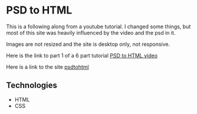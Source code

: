 # PSD to HTML

This is a following along from a youtube tutorial. I changed some things, but most of this site was heavily influenced by the video and the psd in it.

Images are not resized and the site is desktop only, not responsive.

Here is the link to part 1 of a 6 part tutorial [PSD to HTML video](https://www.youtube.com/watch?v=W9uSI9SZEJI&list=PLD9SRxG6ST3E95D9P1C6z21RIoKrthcks&index=1)

Here is a link to the site [psdtohtml](https://olopcodes.github.io/psd-to-html/)

## Technologies

- HTML
- CSS
